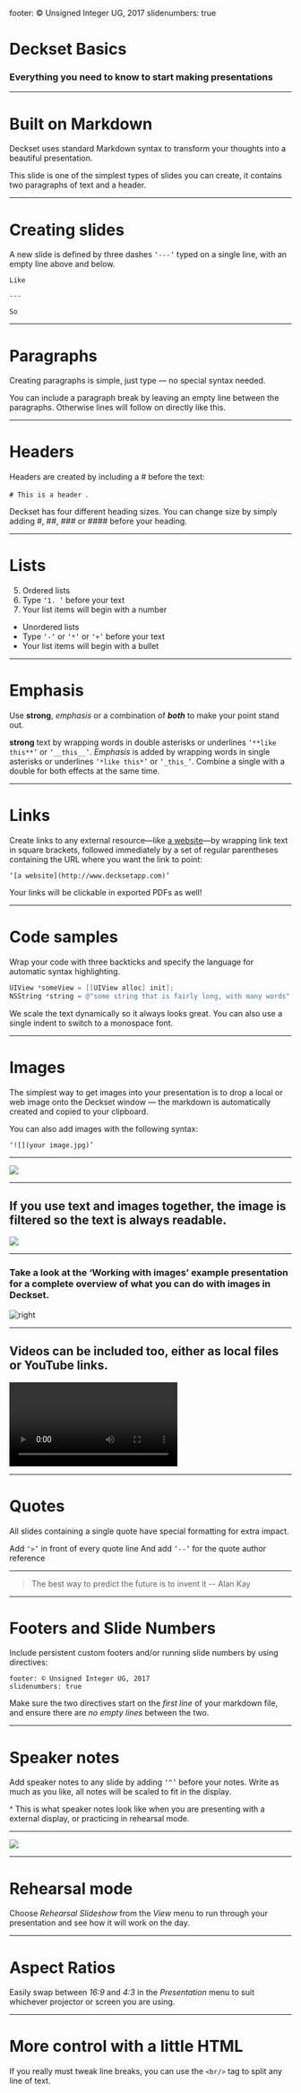 footer: © Unsigned Integer UG, 2017
slidenumbers: true

# Deckset Basics

### Everything you need to know to start making presentations

---

# Built on Markdown

Deckset uses standard Markdown syntax to transform your thoughts into a beautiful presentation.

This slide is one of the simplest types of slides you can create, it contains two paragraphs of text and a header.

---

# Creating slides

A new slide is defined by three dashes `‘---’` typed on a single line, with an empty line above and below.

    Like 

    ---
    
    So

---

# Paragraphs

Creating paragraphs is simple, just type — no special syntax needed.

You can include a paragraph break by leaving an empty line between the paragraphs.
Otherwise lines will follow on directly like this.

---

# Headers

Headers are created by including a # before the text: 

`# This is a header `.

Deckset has four different heading sizes. You can change size by simply adding #, ##, ### or #### before your heading.


---

# Lists

5. Ordered lists
6. Type `‘1. ’` before your text
7. Your list items will begin with a number

- Unordered lists
- Type `‘-’` or `‘*’` or `‘+’` before your text
- Your list items will begin with a bullet

---

# Emphasis

Use **strong**, _emphasis_ or a combination of **_both_** to make your point stand out.

**strong** text by wrapping words in double asterisks or underlines `‘**like this**’` or `‘__this__’`. *Emphasis* is added by wrapping words in single asterisks or underlines `‘*like this*’` or `‘_this_’`. Combine a single with a double for both effects at the same time.


---

# Links

Create links to any external resource—like [a website](http://www.decksetapp.com)—by wrapping link text in square brackets, followed immediately by a set of regular parentheses containing the URL where you want the link to point:

`‘[a website](http://www.decksetapp.com)’`

Your links will be clickable in exported PDFs as well! 


---


# Code samples

Wrap your code with three backticks and specify the language for automatic syntax highlighting. 

```objectivec 
UIView *someView = [[UIView alloc] init];
NSString *string = @"some string that is fairly long, with many words";
```

We scale the text dynamically so it always looks great. You can also use a single indent to switch to a monospace font. 


---

# Images

The simplest way to get images into your presentation is to drop a local or web image onto the Deckset window — the markdown is automatically created and copied to your clipboard.

You can also add images with the following syntax: 

`‘![](your image.jpg)’`


---

![](red.jpg)

---

## If you use text and images together, the image is filtered so the text is always readable.

![](red.jpg)

---

### Take a look at the ‘Working with images’ example presentation for a complete overview of what you can do with images in Deckset.

![right](plant.jpg)

---

## Videos can be included too, either as local files or YouTube links.

![autoplay](water.mov)

---

# Quotes

All slides containing a single quote have special formatting for extra impact.

Add `‘>’` in front of every quote line
And add `‘--’` for the quote author reference

---

> The best way to predict the future is to invent it
-- Alan Kay

---

# Footers and Slide Numbers

Include persistent custom footers and/or running slide numbers by using directives: 

```
footer: © Unsigned Integer UG, 2017
slidenumbers: true
```

Make sure the two directives start on the *first line* of your markdown file, and ensure there are *no empty lines* between the two. 


---

# Speaker notes

Add speaker notes to any slide by adding `‘^’` before your notes. Write as much as you like, all notes will be scaled to fit in the display.

^ This is what speaker notes look like when you are presenting with a external display, or practicing in rehearsal mode.

---

![](presenter.jpg)

---

# Rehearsal mode

Choose _Rehearsal Slideshow_ from the _View_ menu to run through your presentation and see how it will work on the day.

---

# Aspect Ratios

Easily swap between _16:9_ and _4:3_ in the _Presentation_ menu to suit whichever projector or screen you are using.

---

# More control with a little HTML

If you really must tweak line breaks, you can use the `<br/>` tag to split any line of text.
